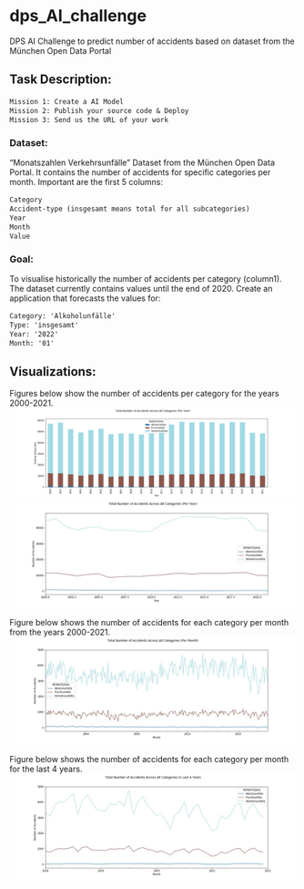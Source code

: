 # dps_AI_challenge
DPS AI Challenge to predict number of accidents based on dataset from the München Open Data Portal

## Task Description:
```
Mission 1: Create a AI Model
Mission 2: Publish your source code & Deploy
Mission 3: Send us the URL of your work
```
### Dataset: 
“Monatszahlen Verkehrsunfälle” Dataset from the München Open Data Portal. It contains the number of accidents for specific categories per month. Important are the first 5 columns:
```
Category
Accident-type (insgesamt means total for all subcategories)
Year
Month
Value
```

### Goal:
To visualise historically the number of accidents per category (column1). The dataset currently contains values until the end of 2020. Create an application that forecasts the values for:

```
Category: 'Alkoholunfälle'
Type: 'insgesamt'
Year: '2022'
Month: '01'
```


## Visualizations:
Figures below show the number of accidents per category for the years 2000-2021.
![plot_bar_stacked_v](plot_bar_stacked_v.jpg)
![plot_line](plot_line.jpg)

Figure below shows the number of accidents for each category per month from the years 2000-2021.
![plot_line_month](plot_line_month.jpg)


Figure below shows the number of accidents for each category per month for the last 4 years.
![plot_line_month_last4yrs](plot_line_month_last4yrs.jpg)
  
